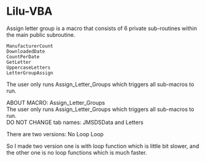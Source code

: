 # Lilu-VBA
Assign letter group is a macro that consists of 6 private sub-routines within the main public subroutine.

    ManufacturerCount	
    DownloadedDate	
    CountPerDate	
    GetLetter	
    UppercaseLetters	
    LetterGroupAssign		
		
The user only runs Assign_Letter_Groups which triggers all sub-macros to run. 	
		
ABOUT MACRO:  Assign_Letter_Groups	
The user only runs Assign_Letter_Groups which triggers all sub-macros to run. 	
DO NOT CHANGE tab names: JMSDSData and Letters 	



There are two versions: 
No Loop
Loop

So I made two version one is with loop function which is little bit slower, and the other one is no loop functions which is much faster.

